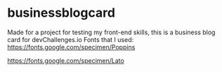# businessblogcard
Made for a project for testing my front-end skills, this is a business blog card for devChallenges.io
Fonts that I used:
https://fonts.google.com/specimen/Poppins


https://fonts.google.com/specimen/Lato
